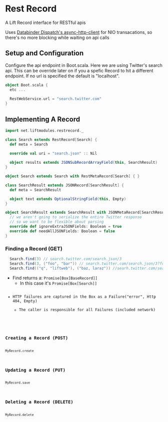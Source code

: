 Rest Record
===========

A Lift Record interface for RESTful apis

Uses <a href="http://dispatch.databinder.net/Dispatch.html">Databinder Dispatch's </a><a href="https://github.com/AsyncHttpClient/async-http-client">async-http-client</a> for NIO transacations, so there's no more blocking while waiting on api calls

## Setup and Configuration

Configure the api endpoint in Boot.scala. Here we are using Twitter's search api. This can be override later on
if you a spefic Record to hit a different endpoint. If no url is specified the default is "localhost". 

```scala
object Boot.scala {
  etc ...
   
  RestWebService.url = "search.twitter.com"
}
```

## Implementing A Record

```scala
import net.liftmodules.restrecord._

class Search extends RestRecord[Search] {
  def meta = Search

  override val uri = "search.json" :: Nil
      
  object results extends JSONSubRecordArrayField(this, SearchResult)
}

object Search extends Search with RestMetaRecord[Search] { }

class SearchResult extends JSONRecord[SearchResult] {
  def meta = SearchResult

  object text extends OptionalStringField(this, Empty)
}

object SearchResult extends SearchResult with JSONMetaRecord[SearchResult] {
  // we aren't going to serialize the entire Twitter response 
  // so we want to be flexible about parsing
  override def ignoreExtraJSONFields: Boolean = true
  override def needAllJSONFields: Boolean = false 
}

```

### Finding a Record (GET)

```scala
  Search.find(3) // search.twitter.com/search.json/3
  Search.find(3, ("foo", "bar")) // search.twitter.com/search.json/3?foo=bar 
  Search.find(("q", "liftweb"), ("baz, laraz")) //searh.twitter.com/search.json?q=liftweb&baz=larax
```
* Find returns a: <code>Promise[Box[BaseRecord]]</code>
  * In this case it's <code>Promise[Box[Search]]</cod>
* HTTP failures are captured in the Box as a Failure("error", Http 404, Empty)
  * The caller is responsible for all Failures (included network) 

### Creating a Record (POST)
<div><code>MyRecord.create</code></div>

### Updating a Record (PUT)
<div><code>MyRecord.save</code></div>

### Deleting a Record (DELETE)
<div><code>MyRecord.delete</code></div>


